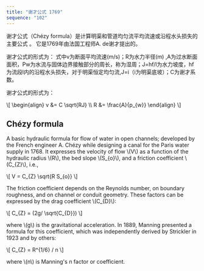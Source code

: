 ```yaml
---
title: "谢才公式 1769"
sequence: "102"
---
```


谢才公式（Chézy formula）是计算明渠和管道均匀流平均流速或沿程水头损失的主要公式 。
它是1769年由法国工程师A. de谢才提出的。

谢才公式的形式为：
式中v为断面平均流速(m/s)；R为水力半径(m)
,A为过水断面面积，Pw为水流与固体边界接触部分的周长，称为湿周；J=hf/l为水力坡度，hf为流段l内的沿程水头损失，对于明渠恒定均匀流,J=i（i为明渠底坡）；C为谢才系数。

谢才公式的形式为：

<p>
\[
\begin{align}
v &= C \sqrt{RJ} \\
R &= \frac{A}{p_{w}}
\end{align}
\]
</p>

## Chézy formula

<p>
A basic hydraulic formula for flow of water in open channels;
developed by the French engineer A. Chézy
while designing a canal for the Paris water supply in 1768.
It expresses the velocity of flow \(V\) as a function of the
hydraulic radius \(R\), the bed slope \(S_{o}\),
and a friction coefficient \(C_{Z}\), i.e.,
</p>

<p>
\[
V = C_{Z} \sqrt{R S_{o}}
\]
</p>

<p>
The friction coefficient depends
on the Reynolds number,
on boundary roughness,
and on channel or conduit geometry.
These factors can be expressed by the drag coefficient \(C_{D}\):
</p>

<p>
\[
C_{Z} = (2g/ \sqrt{C_{D}})
\]
</p>

<p>
where \(g\) is the gravitational acceleration.
In 1889, Manning presented a formula for this coefficient,
which was independently derived by Strickler in 1923 and by others:
</p>

<p>
\[
C_{Z} = R^{1/6} / n
\]
</p>

<p>
where \(n\) is Manning's n factor or coefficient.
</p>

